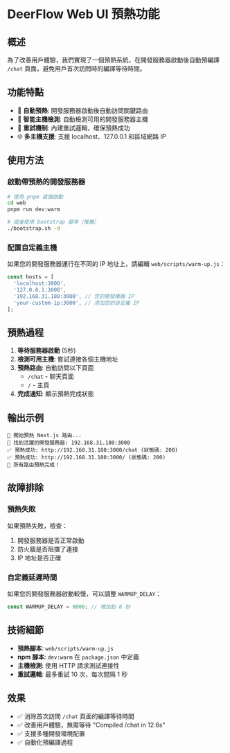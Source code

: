 # DeerFlow Web UI 預熱功能

## 概述

為了改善用戶體驗，我們實現了一個預熱系統，在開發服務器啟動後自動預編譯 `/chat` 頁面，避免用戶首次訪問時的編譯等待時間。

## 功能特點

- 🚀 **自動預熱**: 開發服務器啟動後自動訪問關鍵路由
- 🎯 **智能主機檢測**: 自動檢測可用的開發服務器主機
- 🔄 **重試機制**: 內建重試邏輯，確保預熱成功
- 🌐 **多主機支援**: 支援 localhost、127.0.0.1 和區域網路 IP

## 使用方法

### 啟動帶預熱的開發服務器

```bash
# 使用 pnpm 直接啟動
cd web
pnpm run dev:warm

# 或者使用 bootstrap 腳本（推薦）
./bootstrap.sh -d
```

### 配置自定義主機

如果您的開發服務器運行在不同的 IP 地址上，請編輯 `web/scripts/warm-up.js`：

```javascript
const hosts = [
  'localhost:3000',
  '127.0.0.1:3000',
  '192.168.31.180:3000', // 您的開發機器 IP
  'your-custom-ip:3000', // 添加您的自定義 IP
];
```

## 預熱過程

1. **等待服務器啟動** (5秒)
2. **檢測可用主機**: 嘗試連接各個主機地址
3. **預熱路由**: 自動訪問以下頁面
   - `/chat` - 聊天頁面
   - `/` - 主頁
4. **完成通知**: 顯示預熱完成狀態

## 輸出示例

```
🚀 開始預熱 Next.js 路由...
🎯 找到活躍的開發服務器: 192.168.31.180:3000
✅ 預熱成功: http://192.168.31.180:3000/chat (狀態碼: 200)
✅ 預熱成功: http://192.168.31.180:3000/ (狀態碼: 200)
🎉 所有路由預熱完成！
```

## 故障排除

### 預熱失敗

如果預熱失敗，檢查：
1. 開發服務器是否正常啟動
2. 防火牆是否阻擋了連接
3. IP 地址是否正確

### 自定義延遲時間

如果您的開發服務器啟動較慢，可以調整 `WARMUP_DELAY`：

```javascript
const WARMUP_DELAY = 8000; // 增加到 8 秒
```

## 技術細節

- **預熱腳本**: `web/scripts/warm-up.js`
- **npm 腳本**: `dev:warm` 在 `package.json` 中定義
- **主機檢測**: 使用 HTTP 請求測試連接性
- **重試邏輯**: 最多重試 10 次，每次間隔 1 秒

## 效果

- ✅ 消除首次訪問 `/chat` 頁面的編譯等待時間
- ✅ 改善用戶體驗，無需等待 "Compiled /chat in 12.6s"
- ✅ 支援多種開發環境配置
- ✅ 自動化預編譯過程 